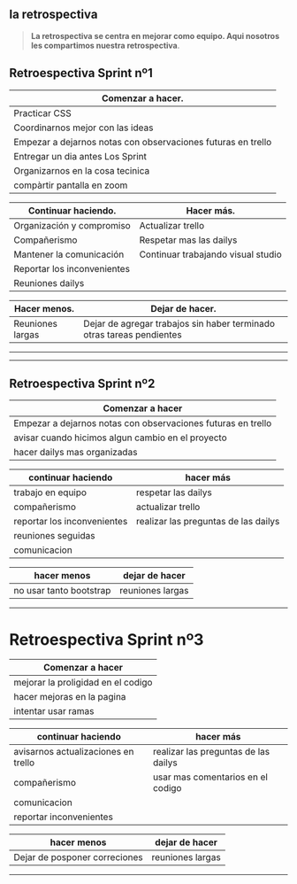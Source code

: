 la retrospectiva
---------
> **La retrospectiva se centra en mejorar como equipo. Aqui nosotros les compartimos nuestra retrospectiva**.

## Retroespectiva Sprint nº1
|Comenzar a hacer.   |
| -------------------- |
| Practicar CSS  |
|  Coordinarnos mejor con las ideas |
|Empezar a dejarnos notas con observaciones futuras en trello   |
| Entregar un dia antes Los Sprint  |
|  Organizarnos en la cosa tecinica |
|compàrtir pantalla en zoom |

|Continuar haciendo.  |  Hacer más. |
| ------------ | ------------ |
|  Organización y compromiso |  Actualizar trello |
| Compañerismo | Respetar mas las dailys   |
|   Mantener la comunicación |  Continuar trabajando visual studio |
| Reportar los inconvenientes  |   |
| Reuniones dailys  |   |

| Hacer menos.  | Dejar de hacer. |
| ------------ | ------------ |
|   Reuniones largas |Dejar de agregar trabajos sin haber terminado otras tareas pendientes |
--------
------------
## Retroespectiva Sprint nº2
|Comenzar a hacer |
| ------------ |
|   Empezar a dejarnos notas con observaciones futuras en trello|
| avisar cuando hicimos algun cambio en el proyecto |
| hacer dailys mas organizadas|

|continuar haciendo|hacer más|
| ------------ | ------------ |
| trabajo en equipo| respetar las dailys|
| compañerismo| actualizar trello|
|  reportar los inconvenientes| realizar las preguntas de las dailys| 
| reuniones seguidas||
| comunicacion| |

|  hacer menos|dejar de hacer|
| ------------ | ------------ |
|   no usar tanto bootstrap | reuniones largas| 

------------

# Retroespectiva Sprint nº3

| Comenzar a  hacer |
| ------------ |
| mejorar la proligidad en el codigo |
|  hacer mejoras en la pagina|
|  intentar usar ramas |


| continuar haciendo  |  hacer más |
| ------------ | ------------ |
| avisarnos actualizaciones en trello | realizar las preguntas de las dailys  |
| compañerismo  | usar mas comentarios en el codigo  |
| comunicacion |   |
| reportar inconvenientes  |   |


| hacer menos  | dejar de hacer  |
| ------------ | ------------ |
| Dejar de posponer correciones  | reuniones largas |


------

